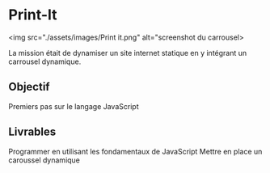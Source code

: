 # Print-It

<img src="./assets/images/Print it.png" alt="screenshot du carrousel>

La mission était de dynamiser un site internet statique en y intégrant un carrousel dynamique.

## Objectif

Premiers pas sur le langage JavaScript

## Livrables

Programmer en utilisant les fondamentaux de JavaScript
Mettre en place un caroussel dynamique
